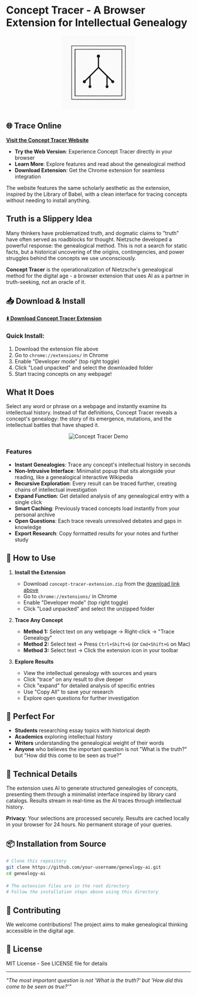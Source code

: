 # Concept Tracer - A Browser Extension for Intellectual Genealogy

<p align="center">
  <img src="icons/logo_final.png" alt="Concept Tracer Logo" width="200"/>
</p>

## 🌐 Trace Online

**[Visit the Concept Tracer Website](https://genealogy-ai.github.io/)**

- **Try the Web Version**: Experience Concept Tracer directly in your browser
- **Learn More**: Explore features and read about the genealogical method
- **Download Extension**: Get the Chrome extension for seamless integration

The website features the same scholarly aesthetic as the extension, inspired by the Library of Babel, with a clean interface for tracing concepts without needing to install anything.

## Truth is a Slippery Idea

Many thinkers have problematized truth, and dogmatic claims to "truth" have often served as roadblocks for thought. Nietzsche developed a powerful response: the genealogical method. This is not a search for static facts, but a historical uncovering of the origins, contingencies, and power struggles behind the concepts we use unconsciously.

**Concept Tracer** is the operationalization of Nietzsche's genealogical method for the digital age - a browser extension that uses AI as a partner in truth-seeking, not an oracle of it.

## 📥 Download & Install

**[⬇️ Download Concept Tracer Extension](./concept-tracer-extension.zip)**

### Quick Install:
1. Download the extension file above
2. Go to `chrome://extensions/` in Chrome
3. Enable "Developer mode" (top right toggle)
4. Click "Load unpacked" and select the downloaded folder
5. Start tracing concepts on any webpage!

## What It Does

Select any word or phrase on a webpage and instantly examine its intellectual history. Instead of flat definitions, Concept Tracer reveals a concept's genealogy: the story of its emergence, mutations, and the intellectual battles that have shaped it.

<p align="center">
  <img src="https://github.com/user-attachments/assets/genealogy-demo.gif" alt="Concept Tracer Demo" width="600"/>
</p>

### Features

- **Instant Genealogies**: Trace any concept's intellectual history in seconds
- **Non-Intrusive Interface**: Minimalist popup that sits alongside your reading, like a genealogical interactive Wikipedia
- **Recursive Exploration**: Every result can be traced further, creating chains of intellectual investigation
- **Expand Function**: Get detailed analysis of any genealogical entry with a single click
- **Smart Caching**: Previously traced concepts load instantly from your personal archive
- **Open Questions**: Each trace reveals unresolved debates and gaps in knowledge
- **Export Research**: Copy formatted results for your notes and further study

## 🚀 How to Use

1. **Install the Extension**
   - Download `concept-tracer-extension.zip` from the [download link above](#-download--install)
   - Go to `chrome://extensions/` in Chrome
   - Enable "Developer mode" (top right toggle)
   - Click "Load unpacked" and select the unzipped folder

2. **Trace Any Concept**
   - **Method 1:** Select text on any webpage → Right-click → "Trace Genealogy"
   - **Method 2:** Select text → Press `Ctrl+Shift+G` (or `Cmd+Shift+G` on Mac)
   - **Method 3:** Select text → Click the extension icon in your toolbar

3. **Explore Results**
   - View the intellectual genealogy with sources and years
   - Click "trace" on any result to dive deeper
   - Click "expand" for detailed analysis of specific entries
   - Use "Copy All" to save your research
   - Explore open questions for further investigation

## 🎯 Perfect For

- **Students** researching essay topics with historical depth
- **Academics** exploring intellectual history
- **Writers** understanding the genealogical weight of their words
- **Anyone** who believes the important question is not "What is the truth?" but "How did this come to be seen as true?"

## 🔧 Technical Details

The extension uses AI to generate structured genealogies of concepts, presenting them through a minimalist interface inspired by library card catalogs. Results stream in real-time as the AI traces through intellectual history.

**Privacy**: Your selections are processed securely. Results are cached locally in your browser for 24 hours. No permanent storage of your queries.

## 📦 Installation from Source

```bash
# Clone this repository
git clone https://github.com/your-username/genealogy-ai.git
cd genealogy-ai

# The extension files are in the root directory
# Follow the installation steps above using this directory
```

## 🤝 Contributing

We welcome contributions! The project aims to make genealogical thinking accessible in the digital age.

## 📄 License

MIT License - See LICENSE file for details

---

*"The most important question is not 'What is the truth?' but 'How did this come to be seen as true?'"* 
